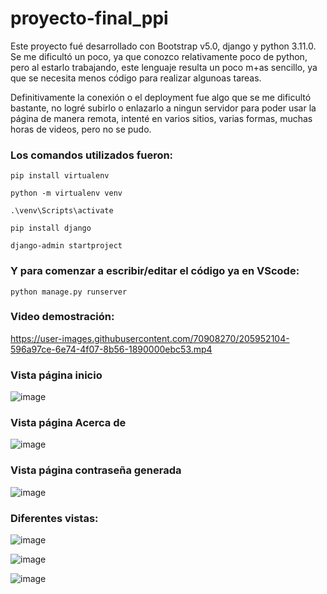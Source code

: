 # proyecto-final_ppi

Este proyecto fué desarrollado con Bootstrap v5.0, django y python 3.11.0.
Se me dificultó un poco, ya que conozco relativamente poco de python, pero al estarlo trabajando, este lenguaje resulta un poco m+as sencillo, ya que se necesita menos código para realizar algunoas tareas.

Definitivamente la conexión o el deployment fue algo que se me dificultó bastante, no logré subirlo o enlazarlo a ningun servidor para poder usar la página de manera remota, intenté en varios sitios, varias formas, muchas horas de videos, pero no se pudo.

### Los comandos utilizados fueron:
```
pip install virtualenv
```

```
python -m virtualenv venv
```

```
.\venv\Scripts\activate
```

```
pip install django
```

```
django-admin startproject
```

### Y para comenzar a escribir/editar el código ya en VScode:
```
python manage.py runserver
```

### Video demostración:

https://user-images.githubusercontent.com/70908270/205952104-596a97ce-6e74-4f07-8b56-1890000ebc53.mp4


### Vista página inicio
![image](https://user-images.githubusercontent.com/70908270/205816210-ddecf4ff-ba35-4bdd-a80a-0a1fe98319a6.png)

### Vista página Acerca de
![image](https://user-images.githubusercontent.com/70908270/205816536-6825a0e3-c8bb-4e71-ac1d-201be0c9e92b.png)

### Vista página contraseña generada
![image](https://user-images.githubusercontent.com/70908270/205816621-8f47277f-af69-49f5-83d8-917a8402cedb.png)

### Diferentes vistas:
![image](https://user-images.githubusercontent.com/70908270/205816866-600f09ec-bc93-48c5-b285-9a42f9a32e78.png)

![image](https://user-images.githubusercontent.com/70908270/205816975-624e8291-01ba-4b98-bee4-39fcb8364030.png)

![image](https://user-images.githubusercontent.com/70908270/205816921-7aade0ab-0358-4a98-a21d-dd4bf6610191.png)
